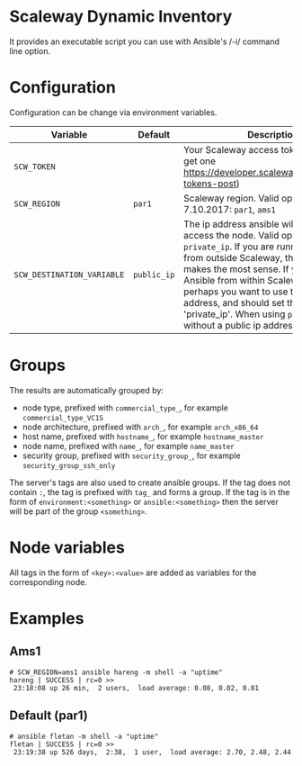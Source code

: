 # Scaleway Dynamic Inventory

It provides an executable script you can use with Ansible's /-i/ command line option.

# Configuration

Configuration can be change via environment variables.

Variable|Default|Description
--------|-------|-----------
`SCW_TOKEN`| | Your Scaleway access token (find how to get one https://developer.scaleway.com/#tokens-tokens-post)
`SCW_REGION` | `par1` | Scaleway region. Valid options as of 7.10.2017: `par1`, `ams1`
`SCW_DESTINATION_VARIABLE` | `public_ip` |  The ip address ansible will be using to access the node. Valid options: `public_ip`, `private_ip`. If you are running Ansible from outside Scaleway, then 'public_ip' makes the most sense. If you are running Ansible from within Scaleway, then perhaps you want to use the internal ip address, and should set this to 'private_ip'. When using `public_ip`, nodes without a public ip address are ignored.

# Groups

The results are automatically grouped by:
* node type, prefixed with `commercial_type_`, for example `commercial_type_VC1S`
* node architecture, prefixed with `arch_`, for example `arch_x86_64`
* host name, prefixed with `hostname_`, for example `hostname_master`
* node name, prefixed with `name_`, for example `name_master`
* security group, prefixed with `security_group_`, for example `security_group_ssh_only`

The server's tags are also used to create ansible groups. If the tag does not contain `:`, the tag is prefixed with `tag_` and
forms a group. If the tag is in the form of `environment:<something>` or `ansible:<something>` then the server will be part of the
group `<something>`.

# Node variables

All tags in the form of `<key>:<value>` are added as variables for the corresponding node.

# Examples

## Ams1

```
# SCW_REGION=ams1 ansible hareng -m shell -a "uptime"
hareng | SUCCESS | rc=0 >>
 23:18:08 up 26 min,  2 users,  load average: 0.08, 0.02, 0.01
```

## Default (par1)

```
# ansible fletan -m shell -a "uptime"
fletan | SUCCESS | rc=0 >>
 23:19:38 up 526 days,  2:38,  1 user,  load average: 2.70, 2.48, 2.44
```


